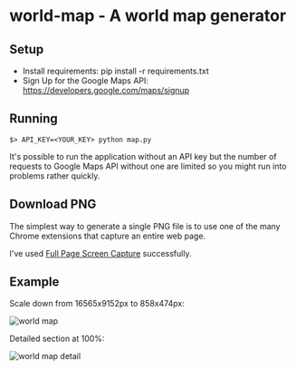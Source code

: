 world-map - A world map generator
=============

## Setup ##

- Install requirements: pip install -r requirements.txt
- Sign Up for the Google Maps API: https://developers.google.com/maps/signup

## Running ##

```
$> API_KEY=<YOUR_KEY> python map.py
```

It's possible to run the application without an API key but the number of requests to Google Maps API without one are limited so you might run into problems rather quickly.

## Download PNG ##

The simplest way to generate a single PNG file is to use one of the many Chrome extensions that capture an entire web page.

I've used [Full Page Screen Capture](https://chrome.google.com/webstore/detail/full-page-screen-capture/fdpohaocaechififmbbbbbknoalclacl?utm_source=chrome-ntp-icon) successfully.

## Example ##

Scale down from 16565x9152px to 858x474px:

![world map](https://raw.github.com/gikrauss/world-map/master/examples/world-map.png)

Detailed section at 100%:

![world map detail](https://raw.github.com/gikrauss/world-map/master/examples/world-map-detail.png)
